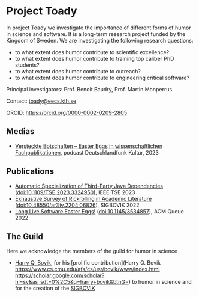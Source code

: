 # Project Toady

In project Toady we investigate the importance of different forms of humor in science and software. It is a long-term research project funded by the Kingdom of Sweden. We are investigating the following research questions:

- to what extent does humor contribute to scientific excellence?
- to what extent does humor contribute to training top caliber PhD students?
- to what extent does humor contribute to outreach?
- to what extent does humor contribute to engineering critical software?

Principal investigators: Prof. Benoit Baudry, Prof. Martin Monperrus

Contact: [toady@eecs.kth.se](mailto:toady@eecs.kth.se)

ORCID: https://orcid.org/0000-0002-0209-2805

## Medias 

- [Versteckte Botschaften – Easter Eggs in wissenschaftlichen Fachpublikationen](https://www.deutschlandfunkkultur.de/versteckte-botschaften-easter-eggs-in-wissenschaftlichen-fachpublikationen-dlf-kultur-16a63755-100.html), podcast Deutschlandfunk Kultur, 2023


## Publications

- [Automatic Specialization of Third-Party Java Dependencies](https://arxiv.org/pdf/2302.08370) ([doi:10.1109/TSE.2023.3324950](https://doi.org/10.1109/TSE.2023.3324950)), IEEE TSE 2023
- [Exhaustive Survey of Rickrolling in Academic Literature](http://arxiv.org/pdf/2204.06826) ([doi:10.48550/arXiv.2204.06826](https://doi.org/10.48550/arXiv.2204.06826)), SIGBOVIK 2022
- [Long Live Software Easter Eggs!](https://dl.acm.org/doi/pdf/10.1145/3534857) ([doi:10.1145/3534857](https://doi.org/10.1145/3534857)), ACM Queue 2022

## The Guild

Here we acknowledge the members of the guild for humor in science

- [Harry Q. Bovik](https://www.cs.cmu.edu/afs/cs/usr/bovik/www/index.html), for his [prolific contribution](Harry Q. Bovik
https://www.cs.cmu.edu/afs/cs/usr/bovik/www/index.html
https://scholar.google.com/scholar?hl=sv&as_sdt=0%2C5&q=harry+bovik&btnG=) to humor in science and for the creation of the [SIGBOVIK](https://sigbovik.org/)


